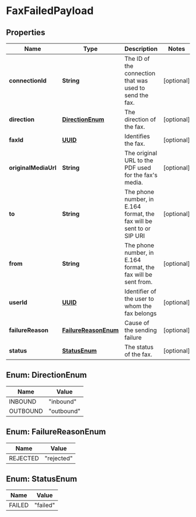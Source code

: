 

# FaxFailedPayload

## Properties

Name | Type | Description | Notes
------------ | ------------- | ------------- | -------------
**connectionId** | **String** | The ID of the connection that was used to send the fax. |  [optional]
**direction** | [**DirectionEnum**](#DirectionEnum) | The direction of the fax. |  [optional]
**faxId** | [**UUID**](UUID.md) | Identifies the fax. |  [optional]
**originalMediaUrl** | **String** | The original URL to the PDF used for the fax&#39;s media. |  [optional]
**to** | **String** | The phone number, in E.164 format, the fax will be sent to or SIP URI |  [optional]
**from** | **String** | The phone number, in E.164 format, the fax will be sent from. |  [optional]
**userId** | [**UUID**](UUID.md) | Identifier of the user to whom the fax belongs |  [optional]
**failureReason** | [**FailureReasonEnum**](#FailureReasonEnum) | Cause of the sending failure |  [optional]
**status** | [**StatusEnum**](#StatusEnum) | The status of the fax. |  [optional]



## Enum: DirectionEnum

Name | Value
---- | -----
INBOUND | &quot;inbound&quot;
OUTBOUND | &quot;outbound&quot;



## Enum: FailureReasonEnum

Name | Value
---- | -----
REJECTED | &quot;rejected&quot;



## Enum: StatusEnum

Name | Value
---- | -----
FAILED | &quot;failed&quot;



